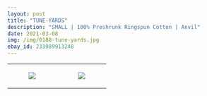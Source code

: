 ```yaml
---
layout: post
title: "TUNE-YARDS"
description: "SMALL | 100% Preshrunk Ringspun Cotton | Anvil"
date: 2021-03-08
img: /img/0188-tune-yards.jpg
ebay_id: 233989913248
---
```




<table style="width:100%;"><tr><td style="vertical-align:top;">
      <figure class="tmblr-full" data-orig-height="2048" data-orig-width="1365" data-orig-src="https://concertshirts.netlify.app/shirts/0188/0188-01.jpg"><img src="https://64.media.tumblr.com/5d337261cc25a5355a5968c3e13c692d/242e1cad486dc80f-8f/s540x810/cc7ebc202f9a46d2c28f2dbf92a4e03c32336df5.jpg" data-orig-height="2048" data-orig-width="1365" data-orig-src="https://concertshirts.netlify.app/shirts/0188/0188-01.jpg"/></figure></td>
    <td style="vertical-align:top;">
      <figure class="tmblr-full" data-orig-height="2048" data-orig-width="1365" data-orig-src="https://concertshirts.netlify.app/shirts/0188/0188-02.jpg"><img src="https://64.media.tumblr.com/29906255c6be83c2253f5e84c330a620/242e1cad486dc80f-90/s540x810/57171612bb8519491271e7013323b28693310013.jpg" data-orig-height="2048" data-orig-width="1365" data-orig-src="https://concertshirts.netlify.app/shirts/0188/0188-02.jpg"/></figure></td>
  </tr></table>
